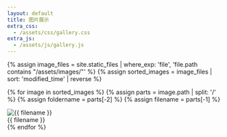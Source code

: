 ```yaml
---
layout: default
title: 图片展示
extra_css:
  - /assets/css/gallery.css
extra_js:
  - /assets/js/gallery.js
---
```

<div class="folder-tabs">

<div class="gallery">
  {% assign image_files = site.static_files | where_exp: 'file', 'file.path contains "/assets/images/"' %}
  {% assign sorted_images = image_files | sort: 'modified_time' | reverse %}

  {% for image in sorted_images %}
    {% assign parts = image.path | split: '/' %}
    {% assign foldername = parts[-2] %}
    {% assign filename = parts[-1] %}
    <div class="gallery-item" data-folder="{{ foldername }}">
      <img
        src="{{ image.path | relative_url }}"
        alt="{{ filename }}"
        loading="lazy"
        data-src="{{ image.path | relative_url }}"
      >
      <div class="filename">{{ filename }}</div>
    </div>
  {% endfor %}
</div>

<div class="overlay"></div>
